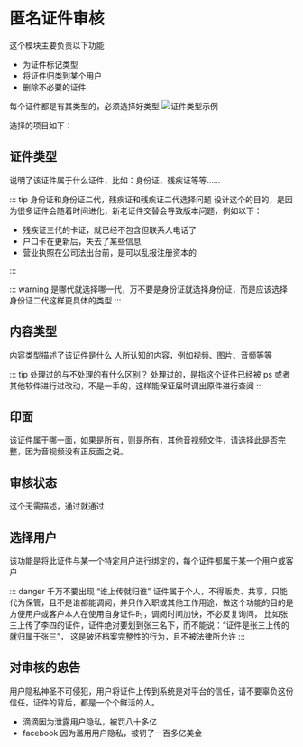# 匿名证件审核

这个模块主要负责以下功能

- 为证件标记类型
- 将证件归类到某个用户
- 删除不必要的证件

每个证件都是有其类型的，必须选择好类型
![证件类型示例](/_img/pages/a/audit/anon-audit/证件类型示例.png)

选择的项目如下：

## 证件类型

说明了该证件属于什么证件，比如：身份证、残疾证等等……

::: tip 身份证和身份证二代，残疾证和残疾证二代选择问题
设计这个的目的，是因为很多证件会随着时间进化，新老证件交替会导致版本问题，例如以下：

- 残疾证三代的卡证，就已经不包含但联系人电话了
- 户口卡在更新后，失去了某些信息
- 营业执照在公司法出台前，是可以乱报注册资本的

:::

::: warning
是哪代就选择哪一代，万不要是身份证就选择身份证，而是应该选择身份证二代这样更具体的类型
:::

## 内容类型

内容类型描述了该证件是什么 人所认知的内容，例如视频、图片、音频等等

::: tip 处理过的与不处理的有什么区别？
处理过的，是指这个证件已经被 ps 或者其他软件进行过改动，不是一手的，这样能保证届时调出原件进行查阅
:::

## 印面

该证件属于哪一面，如果是所有，则是所有，其他音视频文件，请选择此是否完整，因为音视频没有正反面之说。

## 审核状态

这个无需描述，通过就通过

## 选择用户

该功能是将此证件与某一个特定用户进行绑定的，每个证件都属于某一个用户或客户

::: danger 千万不要出现 “谁上传就归谁”
证件属于个人，不得贩卖、共享，只能代为保管，且不是谁都能调阅，并只作入职或其他工作用途，做这个功能的目的是方便用户或客户本人在使用自身证件时，调阅时间加快，不必反复询问，
比如张三上传了李四的证件，证件绝对要划到张三名下，而不能说：“证件是张三上传的就归属于张三”，
这是破坏档案完整性的行为，且不被法律所允许
:::

## 对审核的忠告

用户隐私神圣不可侵犯，用户将证件上传到系统是对平台的信任，请不要辜负这份信任，证件的背后，都是一个个鲜活的人。

- 滴滴因为泄露用户隐私，被罚八十多亿
- facebook 因为滥用用户隐私，被罚了一百多亿美金
